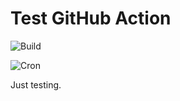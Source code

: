 # Test GitHub Action

![Build](../../workflows/Docker/badge.svg)

![Cron](https://github.com/aheimsbakk/test-action/workflows/Cron/badge.svg)

Just testing.

